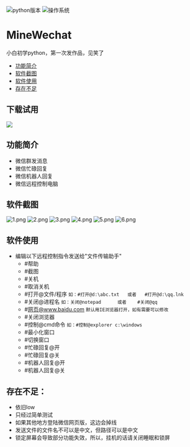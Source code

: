 ![python版本](https://img.shields.io/badge/python-3.6-brightgreen.svg)
![操作系统](https://img.shields.io/badge/OS-Windows-brightgreen.svg)

# MineWechat
小白初学python，第一次发作品，见笑了
- [功能简介](#功能简介)
- [软件截图](#软件截图)
- [软件使用](#软件使用)
- [存在不足](#存在不足)

## 下载试用
[![](https://img.shields.io/badge/download-win%20完整版-blue.svg?style=for-the-badge&logo=windows)](https://github.com/PengJenas/MineWechat/releases/download/V3.5.3/MineWechat3.5.3.exe)

## 功能简介
- 微信群发消息
- 微信忙碌回复
- 微信机器人回复
- 微信远程控制电脑

## 软件截图
![1.png](https://i.loli.net/2018/12/19/5c19fa5eb02c6.png)
![2.png](https://i.loli.net/2018/12/19/5c19fa5f40506.png)
![3.png](https://i.loli.net/2018/12/19/5c19fb8c78d32.png)
![4.png](https://i.loli.net/2018/12/19/5c19fb8cc7a0b.png)
![5.png](https://i.loli.net/2019/03/08/5c8234b6d9c58.png)
![6.png](https://i.loli.net/2019/03/08/5c8234b6e3a18.png)

## 软件使用
- 编辑以下远程控制指令发送给"文件传输助手"
  -  #帮助
  -  #截图
  -  #关机
  -  #取消关机
  -  #打开@文件/程序                `如：#打开@d:\abc.txt   或者   #打开@d:\qq.lnk`
  -  #关闭@进程名                   `如：关闭@notepad      或者    #关闭@qq`
  -  #网页@www.baidu.com           `默认用IE浏览器打开，如有需要可以修改`
  -  #关闭浏览器
  -  #控制@cmd命令                  `如：#控制@explorer c:\windows`   
  -  #最小化窗口
  -  #切换窗口
  -  #忙碌回复@开
  -  #忙碌回复@关
  -  #机器人回复@开
  -  #机器人回复@关

## 存在不足：
  -  依旧low
  -  只经过简单测试
  -  如果其他地方登陆微信网页版，这边会掉线
  -  发送文件的文件名不可以是中文，但路径可以是中文
  -  锁定屏幕会导致部分功能失效，所以，挂机的话请关闭睡眠和锁屏


    
    
      

